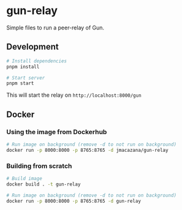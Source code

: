 # gun-relay

Simple files to run a peer-relay of Gun.

## Development

```bash
# Install dependencies
pnpm install

# Start server
pnpm start
```

This will start the relay on `http://localhost:8000/gun`

## Docker

### Using the image from Dockerhub

```bash
# Run image on background (remove -d to not run on background)
docker run -p 8000:8000 -p 8765:8765 -d jmacazana/gun-relay
```

### Building from scratch

```bash
# Build image
docker build . -t gun-relay

# Run image on background (remove -d to not run on background)
docker run -p 8000:8000 -p 8765:8765 -d gun-relay
```
